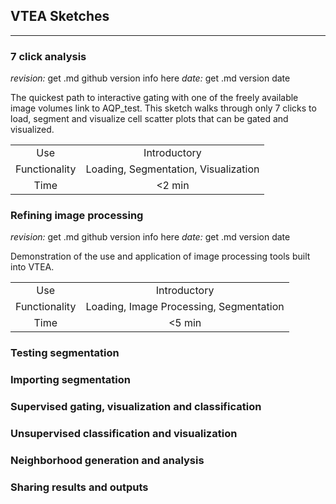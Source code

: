 ## VTEA Sketches
-----

  ### 7 click analysis
  *revision:* get .md github version info here  *date:* get .md version date
  
The quickest path to interactive gating with one of the freely available image volumes link to AQP_test.  This sketch walks    through only 7 clicks to load, segment and visualize cell scatter plots that can be gated and visualized. 
  
|      |      |
|:------:|:------:|
|Use|Introductory| 
|Functionality|Loading, Segmentation, Visualization|   
|Time|<2 min|   

  ### Refining image processing
  
 *revision:* get .md github version info here  *date:* get .md version date
  
Demonstration of the use and application of image processing tools built into VTEA.  
  
|      |      |
|:------:|:------:|
|Use|Introductory| 
| Functionality|Loading, Image Processing, Segmentation|   
|Time|<5 min|   
  
  ### Testing segmentation
  
  ### Importing segmentation
  
  ### Supervised gating, visualization and classification
  
  ### Unsupervised classification and visualization
  
  ### Neighborhood generation and analysis
  
  ### Sharing results and outputs
